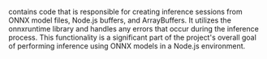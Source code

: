 contains code that is responsible for creating inference sessions from ONNX model files, Node.js buffers, and ArrayBuffers. It utilizes the onnxruntime library and handles any errors that occur during the inference process. This functionality is a significant part of the project's overall goal of performing inference using ONNX models in a Node.js environment.